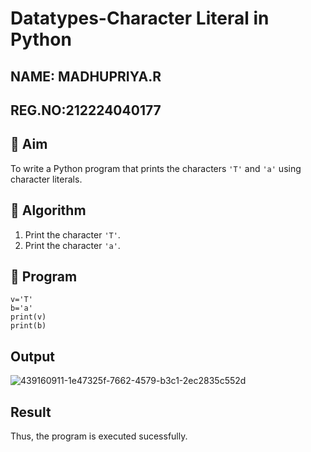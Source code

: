 # Datatypes-Character Literal in Python
## NAME: MADHUPRIYA.R
## REG.NO:212224040177

## 🎯 Aim
To write a Python program that prints the characters `'T'` and `'a'` using character literals.

## 🧠 Algorithm
1. Print the character `'T'`.
2. Print the character `'a'`.

## 🧾 Program
```
v='T'
b='a'
print(v)
print(b)
```

## Output
![439160911-1e47325f-7662-4579-b3c1-2ec2835c552d](https://github.com/user-attachments/assets/26cc11f3-f59a-451d-9fb5-e38e3c7524bb)

## Result
Thus, the program is executed sucessfully.
